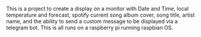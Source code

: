 This is a project to create a display on a monitor with Date and Time, local temperature and forecast, spotify current song album cover, song title, artist name, and the ability to send a custom message to be displayed via a telegram bot. This is all runs on a raspberry pi running raspbian OS.
